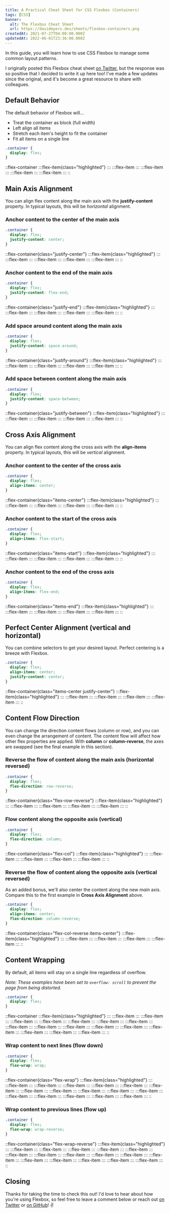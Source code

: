 ```yaml
---
title: A Practical Cheat Sheet for CSS Flexbox (Containers)
tags: [CSS]
banner:
  alt: The Flexbox Cheat Sheet
  url: https://davidmyers.dev/sheets/flexbox-containers.png
createdAt: 2021-07-27T04:00:00.000Z
updatedAt: 2022-06-01T23:36:00.000Z
---
```


In this guide, you will learn how to use CSS Flexbox to manage some common layout patterns.

I originally posted this Flexbox cheat sheet [on Twitter](https://twitter.com/voraciousdev/status/1419769440938364928), but the response was so positive that I decided to write it up here too! I've made a few updates since the original, and it's become a great resource to share with colleagues.

<!-- more -->

## Default Behavior

The default behavior of Flexbox will...

- Treat the container as block (full width)
- Left align all items
- Stretch each item's height to fit the container
- Fit all items on a single line

```css
.container {
  display: flex;
}
```

::flex-container
  :::flex-item{class="highlighted"}
  :::
  :::flex-item
  :::
  :::flex-item
  :::
  :::flex-item
  :::
  :::flex-item
  :::
::

## Main Axis Alignment

You can align flex content along the main axis with the **justify-content** property. In typical layouts, this will be _horizontal_ alignment.

### Anchor content to the center of the main axis

```css
.container {
  display: flex;
  justify-content: center;
}
```

::flex-container{class="justify-center"}
  :::flex-item{class="highlighted"}
  :::
  :::flex-item
  :::
  :::flex-item
  :::
  :::flex-item
  :::
  :::flex-item
  :::
::

### Anchor content to the end of the main axis

```css
.container {
  display: flex;
  justify-content: flex-end;
}
```

::flex-container{class="justify-end"}
  :::flex-item{class="highlighted"}
  :::
  :::flex-item
  :::
  :::flex-item
  :::
  :::flex-item
  :::
  :::flex-item
  :::
::

### Add space around content along the main axis

```css
.container {
  display: flex;
  justify-content: space-around;
}
```

::flex-container{class="justify-around"}
  :::flex-item{class="highlighted"}
  :::
  :::flex-item
  :::
  :::flex-item
  :::
  :::flex-item
  :::
  :::flex-item
  :::
::

### Add space between content along the main axis

```css
.container {
  display: flex;
  justify-content: space-between;
}
```

::flex-container{class="justify-between"}
  :::flex-item{class="highlighted"}
  :::
  :::flex-item
  :::
  :::flex-item
  :::
  :::flex-item
  :::
  :::flex-item
  :::
::

## Cross Axis Alignment

You can align flex content along the cross axis with the **align-items** property. In typical layouts, this will be _vertical_ alignment.

### Anchor content to the center of the cross axis

```css
.container {
  display: flex;
  align-items: center;
}
```

::flex-container{class="items-center"}
  :::flex-item{class="highlighted"}
  :::
  :::flex-item
  :::
  :::flex-item
  :::
  :::flex-item
  :::
  :::flex-item
  :::
::

### Anchor content to the start of the cross axis

```css
.container {
  display: flex;
  align-items: flex-start;
}
```

::flex-container{class="items-start"}
  :::flex-item{class="highlighted"}
  :::
  :::flex-item
  :::
  :::flex-item
  :::
  :::flex-item
  :::
  :::flex-item
  :::
::

### Anchor content to the end of the cross axis

```css
.container {
  display: flex;
  align-items: flex-end;
}
```

::flex-container{class="items-end"}
  :::flex-item{class="highlighted"}
  :::
  :::flex-item
  :::
  :::flex-item
  :::
  :::flex-item
  :::
  :::flex-item
  :::
::

## Perfect Center Alignment (vertical and horizontal)

You can combine selectors to get your desired layout. Perfect centering is a breeze with Flexbox.

```css
.container {
  display: flex;
  align-items: center;
  justify-content: center;
}
```

::flex-container{class="items-center justify-center"}
  :::flex-item{class="highlighted"}
  :::
  :::flex-item
  :::
  :::flex-item
  :::
  :::flex-item
  :::
  :::flex-item
  :::
::

## Content Flow Direction

You can change the direction content flows (column or row), and you can even change the arrangement of content. The content flow will affect how other flex properties are applied. With **column** or **column-reverse**, the axes are swapped (see the final example in this section).

### Reverse the flow of content along the main axis (horizontal reversed)

```css
.container {
  display: flex;
  flex-direction: row-reverse;
}
```

::flex-container{class="flex-row-reverse"}
  :::flex-item{class="highlighted"}
  :::
  :::flex-item
  :::
  :::flex-item
  :::
  :::flex-item
  :::
  :::flex-item
  :::
::

### Flow content along the opposite axis (vertical)

```css
.container {
  display: flex;
  flex-direction: column;
}
```

::flex-container{class="flex-col"}
  :::flex-item{class="highlighted"}
  :::
  :::flex-item
  :::
  :::flex-item
  :::
  :::flex-item
  :::
  :::flex-item
  :::
::

### Reverse the flow of content along the opposite axis (vertical reversed)

As an added bonus, we'll also center the content along the new _main_ axis. Compare this to the first example in **Cross Axis Alignment** above.

```css
.container {
  display: flex;
  align-items: center;
  flex-direction: column-reverse;
}
```

::flex-container{class="flex-col-reverse items-center"}
  :::flex-item{class="highlighted"}
  :::
  :::flex-item
  :::
  :::flex-item
  :::
  :::flex-item
  :::
  :::flex-item
  :::
::

## Content Wrapping

By default, all items will stay on a single line regardless of overflow.

_Note: These examples have been set to `overflow: scroll` to prevent the page from being distorted._

```css
.container {
  display: flex;
}
```

::flex-container
  :::flex-item{class="highlighted"}
  :::
  :::flex-item
  :::
  :::flex-item
  :::
  :::flex-item
  :::
  :::flex-item
  :::
  :::flex-item
  :::
  :::flex-item
  :::
  :::flex-item
  :::
  :::flex-item
  :::
  :::flex-item
  :::
  :::flex-item
  :::
  :::flex-item
  :::
  :::flex-item
  :::
  :::flex-item
  :::
  :::flex-item
  :::
  :::flex-item
  :::
  :::flex-item
  :::
::

### Wrap content to next lines (flow down)

```css
.container {
  display: flex;
  flex-wrap: wrap;
}
```

::flex-container{class="flex-wrap"}
  :::flex-item{class="highlighted"}
  :::
  :::flex-item
  :::
  :::flex-item
  :::
  :::flex-item
  :::
  :::flex-item
  :::
  :::flex-item
  :::
  :::flex-item
  :::
  :::flex-item
  :::
  :::flex-item
  :::
  :::flex-item
  :::
  :::flex-item
  :::
  :::flex-item
  :::
  :::flex-item
  :::
  :::flex-item
  :::
  :::flex-item
  :::
  :::flex-item
  :::
  :::flex-item
  :::
::

### Wrap content to previous lines (flow up)

```css
.container {
  display: flex;
  flex-wrap: wrap-reverse;
}
```

::flex-container{class="flex-wrap-reverse"}
  :::flex-item{class="highlighted"}
  :::
  :::flex-item
  :::
  :::flex-item
  :::
  :::flex-item
  :::
  :::flex-item
  :::
  :::flex-item
  :::
  :::flex-item
  :::
  :::flex-item
  :::
  :::flex-item
  :::
  :::flex-item
  :::
  :::flex-item
  :::
  :::flex-item
  :::
  :::flex-item
  :::
  :::flex-item
  :::
  :::flex-item
  :::
  :::flex-item
  :::
  :::flex-item
  :::
::

## Closing

Thanks for taking the time to check this out! I'd love to hear about how you're using Flexbox, so feel free to leave a comment below or reach out [on Twitter](https://twitter.com/voraciousdev) or [on GitHub](https://github.com/voracious/community/discussions/1)! ✌️
